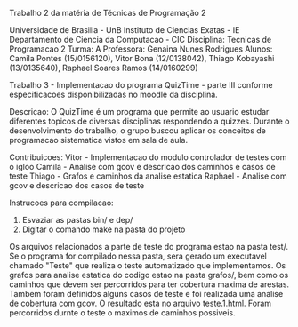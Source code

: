 Trabalho 2 da matéria de Técnicas de Programação 2

Universidade de Brasilia - UnB
Instituto de Ciencias Exatas - IE
Departamento de Ciencia da Computacao - CIC
Disciplina: Tecnicas de Programacao 2
Turma: A
Professora: Genaina Nunes Rodrigues
Alunos: Camila Pontes (15/0156120), Vitor Bona (12/0138042), Thiago Kobayashi (13/0135640), Raphael Soares Ramos (14/0160299)

Trabalho 3 - Implementacao do programa QuizTime - parte III conforme especificacoes disponibilizadas no moodle da disciplina.

Descricao: O QuizTime é um programa que permite ao usuario estudar diferentes topicos de diversas disciplinas respondendo a quizzes.
Durante o desenvolvimento do trabalho, o grupo buscou aplicar os conceitos de programacao sistematica vistos em sala de aula.

Contribuicoes:
Vitor - Implementacao do modulo controlador de testes com o igloo
Camila - Analise com gcov e descricao dos caminhos e casos de teste
Thiago - Grafos e caminhos da analise estatica
Raphael - Analise com gcov e descricao dos casos de teste

Instrucoes para compilacao:
1. Esvaziar as pastas bin/ e dep/
2. Digitar o comando make na pasta do projeto

Os arquivos relacionados a parte de teste do programa estao na pasta test/. Se o programa for compilado nessa pasta, sera gerado um executavel chamado "Teste" que realiza o teste automatizado que implementamos. Os grafos para analise estatica do codigo estao na pasta grafos/, bem como os caminhos que devem ser percorridos para ter cobertura maxima de arestas. Tambem foram definidos alguns casos de teste e foi realizada uma analise de cobertura com gcov. O resultado esta no arquivo teste.1.html. Foram percorridos durnte o teste o maximos de caminhos possiveis.
